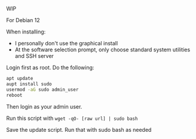 WIP

For Debian 12

When installing:

- I personally don't use the graphical install
- At the software selection prompt, only choose standard system utilities and SSH server

Login first as root. Do the following:

```bash
apt update
aupt install sudo
usermod -aG sudo admin_user
reboot
```

Then login as your admin user.

Run this script with ``wget -qO- [raw url] | sudo bash``

Save the update script. Run that with sudo bash as needed

